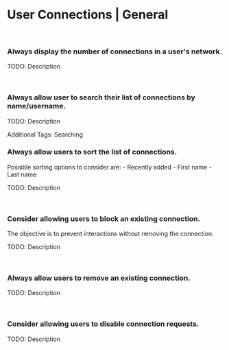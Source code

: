 # User Connections | General
<br>


### Always display the number of connections in a user's network.

TODO: Description

<br>


### Always allow user to search their list of connections by name/username.

TODO: Description

Additional Tags: Searching
<br>


### Always allow users to sort the list of connections.

Possible sorting options to consider are:
	- Recently added
	- First name
	- Last name

TODO: Description

<br>


### Consider allowing users to block an existing connection.

The objective is to prevent interactions without removing the connection.

TODO: Description

<br>


### Always allow users to remove an existing connection.

TODO: Description

<br>


### Consider allowing users to disable connection requests.

TODO: Description

<br>



